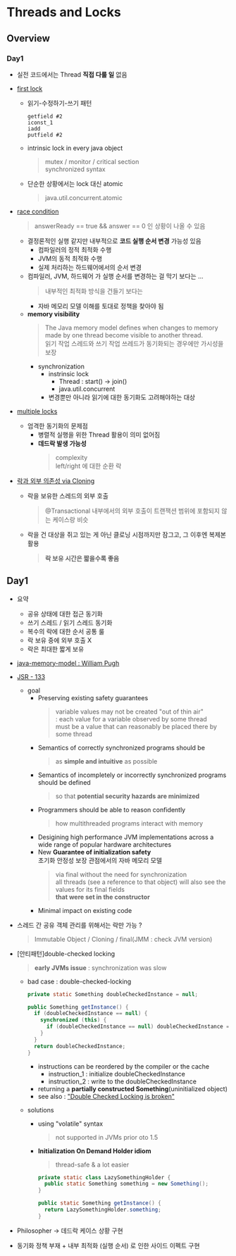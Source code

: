 # Threads and Locks  

## Overview

### Day1  

* 실전 코드에서는 Thread **직접 다룰 일** 없음  

* [first lock](https://github.com/ddingcham/simple-concurrency/commit/d6ad42e31b102f63f47cd8ecaf9c755d4f09bbd0)  
  * 읽기-수정하기-쓰기 패턴  
    ~~~
    getfield #2
    iconst_1
    iadd
    putfield #2
    ~~~  
  * intrinsic lock in every java object  
    > mutex / monitor / critical section  
    > synchronized syntax  
  * 단순한 상황에서는 lock 대신 atomic  
    > java.util.concurrent.atomic  

* [race condition](https://github.com/ddingcham/simple-concurrency/commit/2376628f1f792da6f30cd1eb132d1bd4cbb92a37)  
  > answerReady == true && answer == 0 인 상황이 나올 수 있음  
  * 결정론적인 실행 같지만 내부적으로 **코드 실행 순서 변경** 가능성 있음  
    * 컴파일러의 정적 최적화 수행  
    * JVM의 동적 최적화 수행  
    * 실제 처리하는 하드웨어에서의 순서 변경  
  * 컴파일러, JVM, 하드웨어 가 실행 순서를 변경하는 걸 막기 보다는 ...   
    > 내부적인 최적화 방식을 건들기 보다는  
    * 자바 메모리 모델 이해를 토대로 정책을 찾아야 됨  
  * **memory visibility**  
    > The Java memory model defines when changes to memory made by one thread become visible to another thread.  
    > 읽기 작업 스레드와 쓰기 작업 쓰레드가 동기화되는 경우에만 가시성을 보장  
    * synchronization  
      * instrinsic lock  
        * Thread : start() -> join()  
        * java.util.concurrent  
      * 변경뿐만 아니라 읽기에 대한 동기화도 고려해야하는 대상  
    
* [multiple locks](https://github.com/ddingcham/simple-concurrency/commit/c0ae09a42371c0f6114eb2ca668b656055408cdc)   
  * 엄격한 동기화의 문제점  
    * 병렬적 실행을 위한 Thread 활용이 의미 없어짐  
    * **데드락 발생 가능성**  
      > complexity  
      > left/right 에 대한 순환 락  
      
* [락과 외부 의존성 via Cloning](https://github.com/ddingcham/simple-concurrency/commit/d83973e9f2f7734df344599d10ca5a98d29c6774)  
  * 락을 보유한 스레드의 외부 호출  
    > @Transactional 내부에서의 외부 호출이 트랜잭션 범위에 포함되지 않는 케이스랑 비슷  
  * 락을 건 대상을 쥐고 있는 게 아닌 클로닝 시점까지만 잠그고, 그 이후엔 복제본 활용  
    > **락 보유 시간은 짧을수록 좋음**  
      
## Day1
* 요약  
  * 공유 상태에 대한 접근 동기화  
  * 쓰기 스레드 / 읽기 스레드 동기화  
  * 복수의 락에 대한 순서 공통 룰  
  * 락 보유 중에 외부 호출 X  
  * 락은 최대한 짧게 보유  
  
* [java-memory-model : William Pugh](http://www.cs.umd.edu/~pugh/java/memoryModel/)  
* [JSR - 133](http://qwefgh90.github.io/java/JSR-133-(Java-Memory-Model)-FAQ(%EB%B2%88%EC%97%AD)/)  
  * goal  
    * Preserving existing safety guarantees  
      > variable values may not be created "out of thin air"  
      > : each value for a variable observed by some thread  
      > must be a value that can reasonably be placed there by some thread  
    * Semantics of correctly synchronized programs should be  
      > as **simple and intuitive** as possible  
    * Semantics of incompletely or incorrectly synchronized programs should be defined  
      > so that **potential security hazards are minimized**  
    * Programmers should be able to reason confidently  
      > how multithreaded programs interact with memory  
    * Desigining high performance JVM implementations across a wide range of popular hardware architectures  
    * New **Guarantee of initialization safety**  
      초기화 안정성 보장 관점에서의 자바 메모리 모델  
      > via final without the need for synchronization  
      > all threads (see a reference to that object) will also see the values for its final fields  
      > **that were set in the constructor**  
    * Minimal impact on existing code  
* 스레드 간 공유 객체 관리를 위해서는 락만 가능 ?  
  > Immutable Object / Cloning / final(JMM : check JVM version)  
  
* [안티패턴]double-checked locking  
  > **early JVMs issue** : synchronization was slow    
  * bad case : double-checked-locking  
    ~~~java
    private static Something doubleCheckedInstance = null;

    public Something getInstance() {
      if (doubleCheckedInstance == null) {
        synchronized (this) {
          if (doubleCheckedInstance == null) doubleCheckedInstance = new Something();
        }
      }
      return doubleCheckedInstance;
    }
    ~~~  
    * instructions can be reordered by the compiler or the cache  
      * instruction_1 : initialize doubleCheckedInstance  
      * instruction_2 : write to the doubleCheckedInstance  
    * returning a **partially constructed Something**(uninitialized object)  
    * see also : ["Double Checked Locking is broken"](http://www.cs.umd.edu/~pugh/java/memoryModel/DoubleCheckedLocking.html)
    
  * solutions  
    * using "volatile" syntax  
      > not supported in JVMs prior oto 1.5  
    * **Initialization On Demand Holder idiom**  
      > thread-safe & a lot easier  
      ~~~java
      private static class LazySomethingHolder {
        public static Something something = new Something();
      }
      
      public static Something getInstance() {
        return LazySomethingHolder.something;
      }
      ~~~  

* Philosopher -> 데드락 케이스 상황 구현  
* 동기화 정책 부재 + 내부 최적화 (실행 순서) 로 인한 사이드 이펙트 구현  

